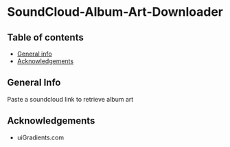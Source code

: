 # SoundCloud-Album-Art-Downloader
## Table of contents
* [General info](#general-info)
* [Acknowledgements](#acknowledgements)

## General Info
Paste a soundcloud link to retrieve album art 

## Acknowledgements
* uiGradients.com 

